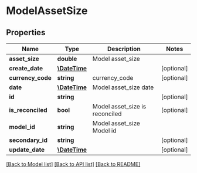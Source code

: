 # ModelAssetSize

## Properties
Name | Type | Description | Notes
------------ | ------------- | ------------- | -------------
**asset_size** | **double** | Model asset_size | 
**create_date** | [**\DateTime**](\DateTime.md) |  | [optional] 
**currency_code** | **string** | currency_code | [optional] 
**date** | [**\DateTime**](\DateTime.md) | Model asset_size date | 
**id** | **string** |  | [optional] 
**is_reconciled** | **bool** | Model asset_size is reconciled | [optional] 
**model_id** | **string** | Model asset_size Model id | 
**secondary_id** | **string** |  | [optional] 
**update_date** | [**\DateTime**](\DateTime.md) |  | [optional] 

[[Back to Model list]](../README.md#documentation-for-models) [[Back to API list]](../README.md#documentation-for-api-endpoints) [[Back to README]](../README.md)



